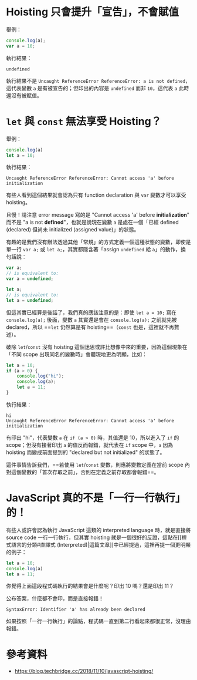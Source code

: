 # Hoisting 只會提升「宣告」，不會賦值

舉例：

```JavaScript
console.log(a);
var a = 10;
```

執行結果：

```plaintext
undefined
```

執行結果不是 `Uncaught ReferenceError ReferenceError: a is not defined`，這代表變數 `a` 是有被宣告的；但印出的內容是 `undefined` 而非 `10`，這代表 `a` 此時還沒有被賦值。

# `let` 與 `const` 無法享受 Hoisting？

舉例：

```JavaScript
console.log(a)
let a = 10;
```

執行結果：

```plaintext
Uncaught ReferenceError ReferenceError: Cannot access 'a' before initialization
```

有些人看到這個結果就會認為只有 function declaration 與 `var` 變數才可以享受 hoisting。

且慢！請注意 error message 寫的是 "Cannot access 'a' before **initialization**" 而不是 "a is not **defined**"，也就是說現在變數 `a` 是處在一個「已經 defined (declared) 但尚未 initialized (assigned value)」的狀態。

有趣的是我們沒有辦法透過其他「常規」的方式定義一個這種狀態的變數，即使是單一行 `var a;` 或 `let a;`，其實都隱含著「assign `undefined` 給 `a`」的動作，換句話說：

```JavaScript
var a;
// is equivalent to:
var a = undefined;

let a;
// is equivalent to:
let a = undefined;
```

但這其實已經算是後話了，我們真的應該注意的是：即使 `let a = 10;` 寫在 `console.log(a);` 後面，變數 `a` 其實還是會在 `console.log(a);` 之前就先被 declared，所以 ==`let` 仍然算是有 hoisting==（`const` 也是，這裡就不再贅述）。

破除 `let`/`const` 沒有 hoisting 這個迷思或許比想像中來的重要，因為這個現象在「不同 scope 出現同名的變數時」會體現地更為明顯，比如：

```JavaScript
let a = 10;
if (a > 0) {
    console.log("hi");
    console.log(a);
    let a = 11;
}
```

執行結果：

```plaintext
hi
Uncaught ReferenceError ReferenceError: Cannot access 'a' before initialization
```

有印出 "hi"，代表變數 `a` 在 `if (a > 0)` 時，其值還是 10，所以進入了 `if` 的 scope；但沒有接著印出 `a` 的值反而報錯，就代表在 `if` scope 中，`a` 因為 hoisting 而變成前面提到的 "declared but not initialized" 的狀態了。

這件事情告訴我們，==若使用 `let`/`const` 變數，則應將變數定義在當前 scope 內對這個變數的「首次存取之前」，否則在定義之前存取都會報錯==。

# JavaScript 真的不是「一行一行執行」的！

有些人或許會認為執行 JavaScript 這類的 interpreted language 時，就是直接將 source code 一行一行執行，但其實 hoisting 就是一個很好的反證，這點在[[程式語言的分類#直譯式 (Interpreted)|這篇文章]]中已經提過，這裡再提一個更明顯的例子：

```JavaScript
let a = 10;
console.log(a)
let a = 11;
```

你覺得上面這段程式碼執行的結果會是什麼呢？印出 10 嗎？還是印出 11？

公布答案，什麼都不會印，而是直接報錯！

```plaintext
SyntaxError: Identifier 'a' has already been declared
```

如果按照「一行一行執行」的論點，程式碼一直到第二行看起來都很正常，沒理由報錯。

# 參考資料

- <https://blog.techbridge.cc/2018/11/10/javascript-hoisting/>
